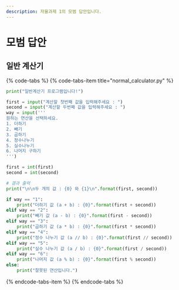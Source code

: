```yaml
---
description: 자율과제 1의 모범 답안입니다.
---
```


# 모범 답안

## 일반 계산기

{% code-tabs %}
{% code-tabs-item title="normal\_calculator.py" %}
```python
print("일반계산기 프로그램입니다!")

first = input("계산할 첫번째 값을 입력해주세요 : ")
second = input("계산할 두번째 값을 입력해주세요 : ")
way = input('''
원하는 연산을 선택하세요.
1. 더하기
2. 빼기
3. 곱하기
4. 정수나누기
5. 실수나누기
6. 나머지 구하기
''')

first = int(first)
second = int(second)

# 결과 출력
print("\n\n두 개의 값 : {0} 와 {1}\n".format(first, second))

if way == "1":
    print("더하기 값 (a + b) : {0}".format(first + second))
elif way == "2":
    print("빼기 값 (a - b) : {0}".format(first - second))
elif way == "3":
    print("곱하기 값 (a * b) : {0}".format(first * second))
elif way == "4":
    print("정수 나누기 값 (a // b) : {0}".format(first // second))
elif way == "5":
    print("실수 나누기 값 (a / b) : {0}".format(first / second))
elif way == "6":
    print("나머지 값 (a % b) : {0}".format(first % second))
else:
    print("잘못된 연산입니다.")
```
{% endcode-tabs-item %}
{% endcode-tabs %}

